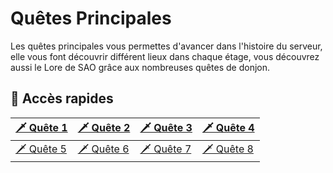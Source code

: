 # Quêtes Principales

Les quêtes principales vous permettes d'avancer dans l'histoire du serveur, elle vous font découvrir différent lieux dans chaque étage, vous découvrez aussi le Lore de SAO grâce aux nombreuses quêtes de donjon.&#x20;
## 📌 Accès rapides

| [🗡️ Quête 1](quete-1.md) | [🗡️ Quête 2](quete-2.md) | [🗡️ Quête 3](quete-3.md) | [🗡️ Quête 4](quete-4.md) |
|---|---|---|---|
| [🗡️ Quête 5](quete-5.md) | [🗡️ Quête 6](quete-6.md) | [🗡️ Quête 7](quete-7.md) | [🗡️ Quête 8](quete-8.md) |
